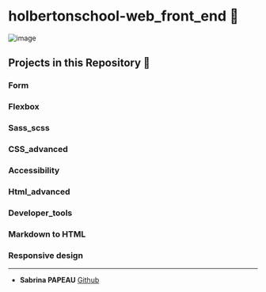 # holbertonschool-web_front_end 📌

![image](https://zupimages.net/up/24/16/mteg.png)

## Projects in this Repository 📌

### Form
### Flexbox
### Sass_scss
### CSS_advanced
### Accessibility
### Html_advanced
### Developer_tools
### Markdown to HTML
### Responsive design
---

* **Sabrina PAPEAU** [Github](https://github.com/Holbiwan)